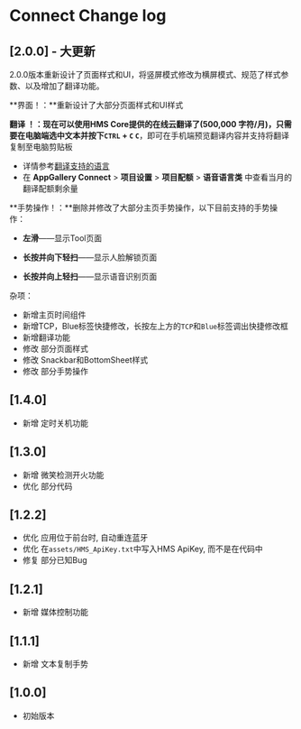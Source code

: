 # Connect Change log

## [2.0.0] - 大更新

2.0.0版本重新设计了页面样式和UI，将竖屏模式修改为横屏模式、规范了样式参数、以及增加了翻译功能。

**界面！：**重新设计了大部分页面样式和UI样式

**翻译 ！：**现在可以使用HMS Core提供的在线云翻译了(500,000 字符/月)，只需要在电脑端**选中文本并按下`CTRL` + `C` `C`**，即可在手机端预览翻译内容并支持将翻译复制至电脑剪贴板

- 详情参考[翻译支持的语言](https://developer.huawei.com/consumer/en/doc/development/hiai-Guides/ml-resource-0000001050038188)
- 在 **AppGallery Connect** > **项目设置** > **项目配额** > **语音语言类** 中查看当月的翻译配额剩余量



**手势操作！：**删除并修改了大部分主页手势操作，以下目前支持的手势操作：

- **左滑**——显示Tool页面

- **长按并向下轻扫**——显示人脸解锁页面

- **长按并向上轻扫**——显示语音识别页面

杂项：

- 新增主页时间组件
- 新增TCP，Blue标签快捷修改，长按左上方的`TCP`和`Blue`标签调出快捷修改框
- 新增翻译功能
- 修改 部分页面样式
- 修改 Snackbar和BottomSheet样式
- 修改 部分手势操作

## [1.4.0]

- 新增 定时关机功能

## [1.3.0]

- 新增 微笑检测开火功能
- 优化 部分代码

## [1.2.2]

- 优化 应用位于前台时, 自动重连蓝牙
- 优化 在`assets/HMS_ApiKey.txt`中写入HMS ApiKey,  而不是在代码中
- 修复 部分已知Bug

## [1.2.1]

- 新增 媒体控制功能

## [1.1.1]

- 新增 文本复制手势

## [1.0.0]

- 初始版本

